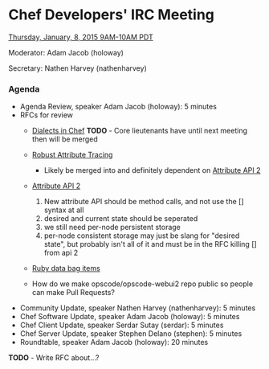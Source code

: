 # Chef Developers' IRC Meeting

[Thursday, January, 8, 2015 9AM-10AM PDT](http://www.timeanddate.com/worldclock/fixedtime.html?msg=%23chef-hacking+developers%27+meeting&iso=20150108T12&p1=419&ah=1)

Moderator:  Adam Jacob (holoway)

Secretary:  Nathen Harvey (nathenharvey)

### Agenda
* Agenda Review, speaker Adam Jacob (holoway): 5 minutes
* RFCs for review
  * [Dialects in Chef](https://github.com/opscode/chef-rfc/pull/71)
    **TODO** - Core lieutenants have until next meeting then will be merged
  * [Robust Attribute Tracing](https://github.com/opscode/chef-rfc/pull/75)
    * Likely be merged into and definitely dependent on [Attribute API 2](https://github.com/opscode/chef-rfc/pull/77)
  * [Attribute API 2](https://github.com/opscode/chef-rfc/pull/77)
    1. New attribute API should be method calls, and not use the [] syntax at all
    1. desired and current state should be seperated
    1. we still need per-node persistent storage
    1. per-node consistent storage may just be slang for "desired state", but probably isn't all of it and must be in the RFC
    killing [] from api 2

  * [Ruby data bag items](https://github.com/opscode/chef-rfc/pull/79)
  * How do we make opscode/opscode-webui2 repo public so people can make Pull Requests?
* Community Update, speaker Nathen Harvey (nathenharvey): 5 minutes
* Chef Software Update, speaker Adam Jacob (holoway): 5 minutes
* Chef Client Update, speaker Serdar Sutay (serdar): 5 minutes
* Chef Server Update, speaker Stephen Delano (stephen): 5 minutes
* Roundtable, speaker Adam Jacob (holoway): 20 minutes

**TODO** - Write RFC about...?
